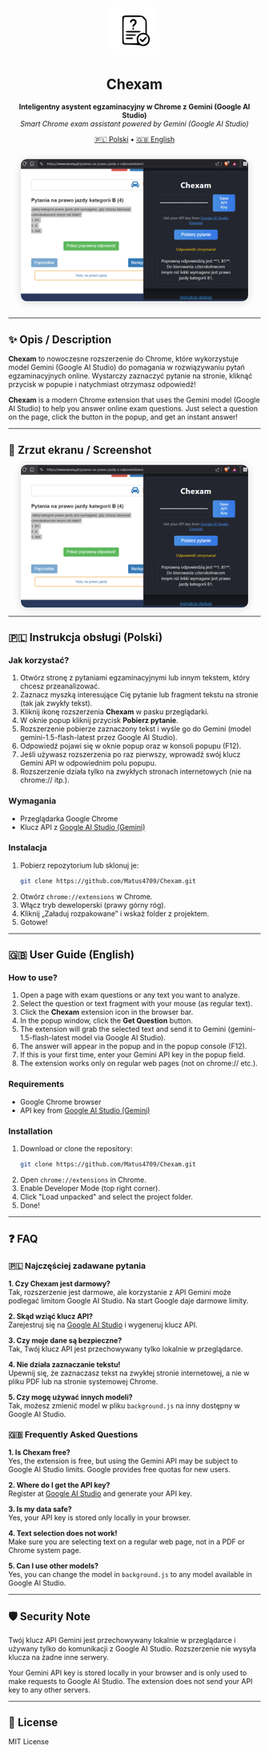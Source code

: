 <p align="center">
  <img src="icons/icon.svg" alt="Chexam logo" width="96" height="96"/>
</p>

<h1 align="center">Chexam</h1>

<p align="center">
  <b>Inteligentny asystent egzaminacyjny w Chrome z Gemini (Google AI Studio)</b><br>
  <i>Smart Chrome exam assistant powered by Gemini (Google AI Studio)</i>
</p>

<p align="center">
  <a href="#instrukcja-obsługi-polski">🇵🇱 Polski</a> • <a href="#user-guide-english">🇬🇧 English</a>
</p>

<p align="center">
  <img src="how-looks.png" alt="Chexam Screenshot" style="border-radius:12px; box-shadow:0 2px 16px rgba(0,0,0,0.15); max-width:90%; margin:16px 0;"/>
</p>

---

## ✨ Opis / Description

**Chexam** to nowoczesne rozszerzenie do Chrome, które wykorzystuje model Gemini (Google AI Studio) do pomagania w rozwiązywaniu pytań egzaminacyjnych online. Wystarczy zaznaczyć pytanie na stronie, kliknąć przycisk w popupie i natychmiast otrzymasz odpowiedź!

**Chexam** is a modern Chrome extension that uses the Gemini model (Google AI Studio) to help you answer online exam questions. Just select a question on the page, click the button in the popup, and get an instant answer!

---

## 📸 Zrzut ekranu / Screenshot

<p align="center">
  <img src="how-looks.png" alt="Chexam in action" style="border-radius:12px; box-shadow:0 2px 16px rgba(0,0,0,0.15); max-width:90%;"/>
</p>

---

## 🇵🇱 Instrukcja obsługi (Polski)

### Jak korzystać?
1. Otwórz stronę z pytaniami egzaminacyjnymi lub innym tekstem, który chcesz przeanalizować.
2. Zaznacz myszką interesujące Cię pytanie lub fragment tekstu na stronie (tak jak zwykły tekst).
3. Kliknij ikonę rozszerzenia **Chexam** w pasku przeglądarki.
4. W oknie popup kliknij przycisk **Pobierz pytanie**.
5. Rozszerzenie pobierze zaznaczony tekst i wyśle go do Gemini (model gemini-1.5-flash-latest przez Google AI Studio).
6. Odpowiedź pojawi się w oknie popup oraz w konsoli popupu (F12).
7. Jeśli używasz rozszerzenia po raz pierwszy, wprowadź swój klucz Gemini API w odpowiednim polu popupu.
8. Rozszerzenie działa tylko na zwykłych stronach internetowych (nie na chrome:// itp.).

### Wymagania
- Przeglądarka Google Chrome
- Klucz API z [Google AI Studio (Gemini)](https://aistudio.google.com/app/apikey)

### Instalacja
1. Pobierz repozytorium lub sklonuj je:
   ```bash
   git clone https://github.com/Matus4709/Chexam.git
   ```
2. Otwórz `chrome://extensions` w Chrome.
3. Włącz tryb deweloperski (prawy górny róg).
4. Kliknij „Załaduj rozpakowane” i wskaż folder z projektem.
5. Gotowe!

---

## 🇬🇧 User Guide (English)

### How to use?
1. Open a page with exam questions or any text you want to analyze.
2. Select the question or text fragment with your mouse (as regular text).
3. Click the **Chexam** extension icon in the browser bar.
4. In the popup window, click the **Get Question** button.
5. The extension will grab the selected text and send it to Gemini (gemini-1.5-flash-latest model via Google AI Studio).
6. The answer will appear in the popup and in the popup console (F12).
7. If this is your first time, enter your Gemini API key in the popup field.
8. The extension works only on regular web pages (not on chrome:// etc.).

### Requirements
- Google Chrome browser
- API key from [Google AI Studio (Gemini)](https://aistudio.google.com/app/apikey)

### Installation
1. Download or clone the repository:
   ```bash
   git clone https://github.com/Matus4709/Chexam.git
   ```
2. Open `chrome://extensions` in Chrome.
3. Enable Developer Mode (top right corner).
4. Click "Load unpacked" and select the project folder.
5. Done!

---

## ❓ FAQ

### 🇵🇱 Najczęściej zadawane pytania

**1. Czy Chexam jest darmowy?**  
Tak, rozszerzenie jest darmowe, ale korzystanie z API Gemini może podlegać limitom Google AI Studio. Na start Google daje darmowe limity.

**2. Skąd wziąć klucz API?**  
Zarejestruj się na [Google AI Studio](https://aistudio.google.com/app/apikey) i wygeneruj klucz API.

**3. Czy moje dane są bezpieczne?**  
Tak, Twój klucz API jest przechowywany tylko lokalnie w przeglądarce.

**4. Nie działa zaznaczanie tekstu!**  
Upewnij się, że zaznaczasz tekst na zwykłej stronie internetowej, a nie w pliku PDF lub na stronie systemowej Chrome.

**5. Czy mogę używać innych modeli?**  
Tak, możesz zmienić model w pliku `background.js` na inny dostępny w Google AI Studio.

### 🇬🇧 Frequently Asked Questions

**1. Is Chexam free?**  
Yes, the extension is free, but using the Gemini API may be subject to Google AI Studio limits. Google provides free quotas for new users.

**2. Where do I get the API key?**  
Register at [Google AI Studio](https://aistudio.google.com/app/apikey) and generate your API key.

**3. Is my data safe?**  
Yes, your API key is stored only locally in your browser.

**4. Text selection does not work!**  
Make sure you are selecting text on a regular web page, not in a PDF or Chrome system page.

**5. Can I use other models?**  
Yes, you can change the model in `background.js` to any model available in Google AI Studio.

---

## 🛡️ Security Note

Twój klucz API Gemini jest przechowywany lokalnie w przeglądarce i używany tylko do komunikacji z Google AI Studio. Rozszerzenie nie wysyła klucza na żadne inne serwery.

Your Gemini API key is stored locally in your browser and is only used to make requests to Google AI Studio. The extension does not send your API key to any other servers.

---

## 📄 License

MIT License 